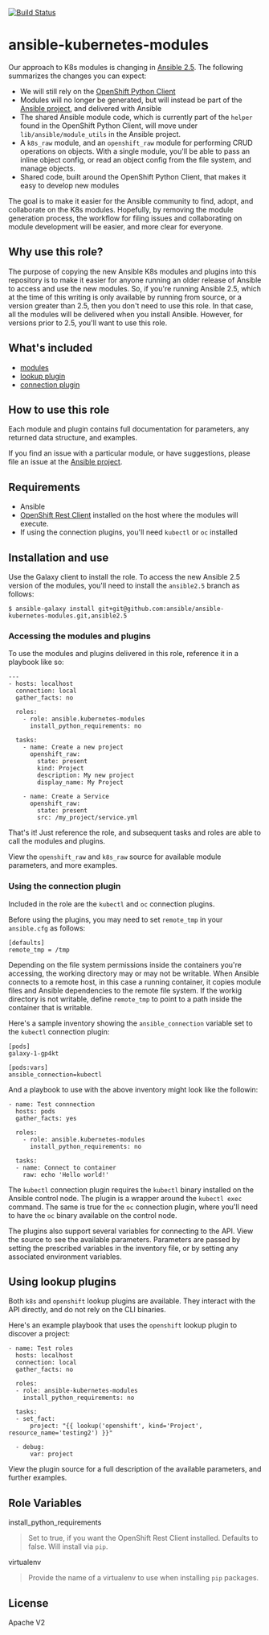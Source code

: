 [![Build Status](https://travis-ci.org/ansible/ansible-kubernetes-modules.svg?branch=master)](https://travis-ci.org/ansible/ansible-kubernetes-modules)

# ansible-kubernetes-modules

Our approach to K8s modules is changing in [Ansible 2.5](http://docs.ansible.com/ansible/devel/roadmap/ROADMAP_2_5.html). The following summarizes the changes you can expect:

- We will still rely on the [OpenShift Python Client](https://github.com/openshift/openshift-restclient-python)
- Modules will no longer be generated, but will instead be part of the [Ansible project](https://github.com/ansible/ansible), and delivered with Ansible
- The shared Ansible module code, which is currently part of the `helper` found in the OpenShift Python Client, will move under `lib/ansible/module_utils` in the Ansible project. 
- A `k8s_raw` module, and an `openshift_raw` module for performing CRUD operations on objects. With a single module, you'll be able to pass an inline object config, or read an object config from the file system, and manage objects.   
- Shared code, built around the OpenShift Python Client, that makes it easy to develop new modules 

The goal is to make it easier for the Ansible community to find, adopt, and collaborate on the K8s modules. Hopefully, by removing the module generation process, the workflow for filing issues and collaborating on module development will be easier, and more clear for everyone. 

## Why use this role?

The purpose of copying the new Ansible K8s modules and plugins into this repository is to make it easier for anyone running an older release of Ansible to access and use the new modules. So, if you're running Ansible 2.5, which at the time of this writing is only available by running from source, or a version greater than 2.5, then you don't need to use this role. In that case, all the modules will be delivered when you install Ansible. However, for versions prior to 2.5, you'll want to use this role.

## What's included

- [modules](./library)
- [lookup plugin](./lookup_plugins)
- [connection plugin](./connection_plugins)
 
## How to use this role

Each module and plugin contains full documentation for parameters, any returned data structure, and examples.

If you find an issue with a particular module, or have suggestions, please file an issue at the [Ansible project](https://github.com/ansible/ansible).

## Requirements

- Ansible
- [OpenShift Rest Client](https://github.com/openshift/openshift-restclient-python) installed on the host where the modules will execute.
- If using the connection plugins, you'll need `kubectl` or `oc` installed 

## Installation and use

Use the Galaxy client to install the role. To access the new Ansible 2.5 version of the modules, you'll need to install the `ansible2.5` branch as follows:

```
$ ansible-galaxy install git+git@github.com:ansible/ansible-kubernetes-modules.git,ansible2.5
```

### Accessing the modules and plugins 

To use the modules and plugins delivered in this role, reference it in a playbook like so:

```
---
- hosts: localhost
  connection: local 
  gather_facts: no

  roles:
    - role: ansible.kubernetes-modules
      install_python_requirements: no

  tasks:
    - name: Create a new project
      openshift_raw:
        state: present
        kind: Project
        description: My new project
        display_name: My Project  

    - name: Create a Service
      openshift_raw:
        state: present
        src: /my_project/service.yml
```

That's it! Just reference the role, and subsequent tasks and roles are able to call the modules and plugins.

View the `openshift_raw` and `k8s_raw` source for available module parameters, and more examples.

### Using the connection plugin

Included in the role are the `kubectl` and `oc` connection plugins.

Before using the plugins, you may need to set `remote_tmp` in your `ansible.cfg` as follows:

```
[defaults]
remote_tmp = /tmp
```

Depending on the file system permissions inside the containers you're accessing, the working directory may or may not be writable. When Ansible connects to a remote host, in this case a running container, it copies module files and Ansible dependencies to the remote file system. If the workig directory is not writable, define `remote_tmp` to point to a path inside the container  that is writable. 

Here's a sample inventory showing the `ansible_connection` variable set to the `kubectl` connection plugin:

```
[pods]
galaxy-1-gp4kt

[pods:vars]
ansible_connection=kubectl
```

And a playbook to use with the above inventory might look like the followin:

```
- name: Test connnection
  hosts: pods
  gather_facts: yes

  roles:
    - role: ansible.kubernetes-modules
      install_python_requirements: no

  tasks:
  - name: Connect to container
    raw: echo 'Hello world!'
```

The `kubectl` connection plugin requires the `kubectl` binary installed on the Ansible control node. The plugin is a wrapper around the `kubectl exec` command. The same is true for the `oc` connection plugin, where you'll need to have the `oc` binary available on the control node. 

The plugins also support several variables for connecting to the API. View the source to see the available parameters. Parameters are passed by setting the prescribed variables in the inventory file, or by setting any associated environment variables.

## Using lookup plugins

Both `k8s` and `openshift` lookup plugins are available. They interact with the API directly, and do not rely on the CLI binaries.

Here's an example playbook that uses the `openshift` lookup plugin to discover a project:

```
- name: Test roles
  hosts: localhost 
  connection: local
  gather_facts: no

  roles:
  - role: ansible-kubernetes-modules
    install_python_requirements: no

  tasks:
  - set_fact:
      project: "{{ lookup('openshift', kind='Project', resource_name='testing2') }}"

  - debug:
      var: project
```

View the plugin source for a full description of the available parameters, and further examples. 

## Role Variables

install_python_requirements
> Set to true, if you want the OpenShift Rest Client installed. Defaults to false. Will install via `pip`.

virtualenv
> Provide the name of a virtualenv to use when installing `pip` packages.

## License

Apache V2
